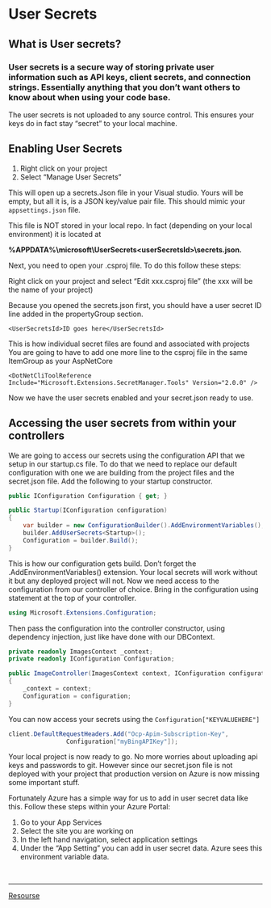 # User Secrets

## What is User secrets?
### User secrets is a secure way of storing private user information such as API keys, client secrets, and connection strings. Essentially anything that you don’t want others to know about when using your code base.

The user secrets is not uploaded to any source control. This ensures your keys do in fact stay “secret” to your local machine.

## Enabling User Secrets

1. Right click on your project
2. Select “Manage User Secrets”

This will open up a secrets.Json file in your Visual studio. Yours will be empty, but all it is, is a JSON key/value pair file. This should mimic your ```appsettings.json``` file.

This file is NOT stored in your local repo. In fact (depending on your local environment) it is located at

**%APPDATA%\microsoft\UserSecrets\<userSecretsId>\secrets.json.**

Next, you need to open your .csproj file. To do this follow these steps:

Right click on your project and select “Edit xxx.csproj file” (the xxx will be the name of your project)

Because you opened the secrets.json first, you should have a user secret ID line added in the propertyGroup section.

```<UserSecretsId>ID goes here</UserSecretsId>```

This is how individual secret files are found and associated with projects You are going to have to add one more line to the csproj file in the same ItemGroup as your AspNetCore

```<DotNetCliToolReference Include="Microsoft.Extensions.SecretManager.Tools" Version="2.0.0" />```

Now we have the user secrets enabled and your secret.json ready to use.

## Accessing the user secrets from within your controllers
We are going to access our secrets using the configuration API that we setup in our startup.cs file. To do that we need to replace our default configuration with one we are building from the project files and the secret.json file. Add the following to your startup constructor.

```c#
public IConfiguration Configuration { get; }

public Startup(IConfiguration configuration)
{
    var builder = new ConfigurationBuilder().AddEnvironmentVariables();
    builder.AddUserSecrets<Startup>();
    Configuration = builder.Build();
}
```

This is how our configuration gets build. Don’t forget the .AddEnvironmentVariables() extension. Your local secrets will work without it but any deployed project will not. Now we need access to the configuration from our controller of choice. Bring in the configuration using statement at the top of your controller.

```c# 
using Microsoft.Extensions.Configuration;
```

Then pass the configuration into the controller constructor, using dependency injection, just like have done with our DBContext.

```c#
private readonly ImagesContext _context;
private readonly IConfiguration Configuration;

public ImageController(ImagesContext context, IConfiguration configuration)
{
    _context = context;
    Configuration = configuration;
}
```

You can now access your secrets using the ```Configuration["KEYVALUEHERE"]```

```c#
client.DefaultRequestHeaders.Add("Ocp-Apim-Subscription-Key",
                Configuration["myBingAPIKey"]);
```

Your local project is now ready to go. No more worries about uploading api keys and passwords to git. However since our secret.json file is not deployed with your project that production version on Azure is now missing some important stuff.

Fortunately Azure has a simple way for us to add in user secret data like this. Follow these steps within your Azure Portal:

1. Go to your App Services
2. Select the site you are working on
3. In the left hand navigation, select application settings
4. Under the “App Setting” you can add in user secret data. Azure sees this environment variable data.

<br>

---
[Resourse](https://codefellows.github.io/code-401-dotnet-guide/resources/user-secrets.html)